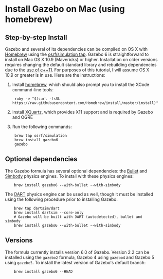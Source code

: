# Install Gazebo on Mac (using homebrew)

## Step-by-step Install

Gazebo and several of its dependencies can be compiled on OS X with
[Homebrew](http://brew.sh) using the
[osrf/simulation tap](https://github.com/osrf/homebrew-simulation).
Gazebo 6 is straightforward to install on Mac OS X 10.9 (Mavericks) or higher.
Installation on older versions requires changing the default standard library
and rebuilding dependencies due to the
[use of c++11](https://bitbucket.org/osrf/gazebo/pull-request/1340/c-11-support-take-2/diff).
For purposes of this tutorial, I will assume OS X 10.9 or greater is in use.
Here are the instructions:

1. Install [homebrew](http://brew.sh), which should also prompt you to install
the XCode command-line tools:

        ruby -e "$(curl -fsSL https://raw.githubusercontent.com/Homebrew/install/master/install)"

2. Install [XQuartz](http://xquartz.macosforge.org/landing/), which provides
X11 support and is required by Gazebo and OGRE

3. Run the following commands:

        brew tap osrf/simulation
        brew install gazebo6
        gazebo

## Optional dependencies
The Gazebo formula has several optional dependencies:
the [Bullet](https://code.google.com/p/bullet/)
and [Simbody](https://github.com/simbody/simbody) physics engines.
To install with these physics engines:

        brew install gazebo6 --with-bullet --with-simbody

The [DART](http://dartsim.github.io) physics engine can be used as well,
  though it must be installed using the following procedure
  prior to installing Gazebo.

        brew tap dartsim/dart
        brew install dartsim --core-only
        # Gazebo will be built with DART (autodetected), bullet and simbody
        brew install gazebo6 --with-bullet --with-simbody

## Versions
The formula currently installs version 6.0 of Gazebo. Version 2.2 can be
installed using the `gazebo2` formula, Gazebo 4 using `gazebo4` and Gazebo 5
using `gazebo5`. To install the latest version of Gazebo's default branch:

        brew install gazebo6 --HEAD

